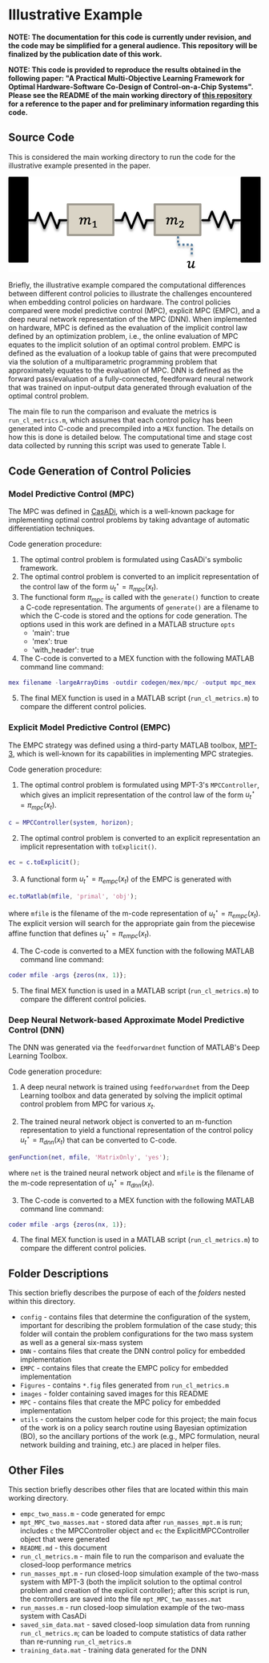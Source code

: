 # Illustrative Example

**NOTE: The documentation for this code is currently under revision, and the code may be simplified for a general audience. This repository will be finalized by the publication date of this work.**

**NOTE: This code is provided to reproduce the results obtained in the following paper: "A Practical Multi-Objective Learning Framework for Optimal Hardware-Software Co-Design of Control-on-a-Chip Systems". Please see the README of the main working directory of [this repository](https://github.com/Mesbah-Lab-UCB/HW-SW_CoDesign4CoC) for a reference to the paper and for preliminary information regarding this code.**

## Source Code
This is considered the main working directory to run the code for the illustrative example presented in the paper. 

![oscillating masses](images/osc_masses.png)

Briefly, the illustrative example compared the computational differences between different control policies to illustrate the challenges encountered when embedding control policies on hardware. The control policies compared were model predictive control (MPC), explicit MPC (EMPC), and a deep neural network representation of the MPC (DNN). When implemented on hardware, MPC is defined as the evaluation of the implicit control law defined by an optimization problem, i.e., the online evaluation of MPC equates to the implicit solution of an optimal control problem. EMPC is defined as the evaluation of a lookup table of gains that were precomputed via the solution of a multiparametric programming problem that approximately equates to the evaluation of MPC. DNN is defined as the forward pass/evaluation of a fully-connected, feedforward neural network that was trained on input-output data generated through evaluation of the optimal control problem.

The main file to run the comparison and evaluate the metrics is `run_cl_metrics.m`, which assumes that each control policy has been generated into C-code and precompiled into a `MEX` function. The details on how this is done is detailed below. The computational time and stage cost data collected by running this script was used to generate Table I.

## Code Generation of Control Policies

### Model Predictive Control (MPC)
The MPC was defined in [CasADi](https://web.casadi.org), which is a well-known package for implementing optimal control problems by taking advantage of automatic differentiation techniques. 

Code generation procedure:
1. The optimal control problem is formulated using CasADi's symbolic framework.
2. The optimal control problem is converted to an implicit representation of the control law of the form $u_t^\star = \pi_{mpc}(x_t)$.
3. The functional form $\pi_{mpc}$ is called with the `generate()` function to create a C-code representation. The arguments of `generate()` are a filename to which the C-code is stored and the options for code generation. The options used in this work are defined in a MATLAB structure `opts`
    * 'main': true
    * 'mex': true
    * 'with_header': true
4. The C-code is converted to a MEX function with the following MATLAB command line command:
```matlab
mex filename -largeArrayDims -outdir codegen/mex/mpc/ -output mpc_mex
```
5. The final MEX function is used in a MATLAB script (`run_cl_metrics.m`) to compare the different control policies.

### Explicit Model Predictive Control (EMPC)
The EMPC strategy was defined using a third-party MATLAB toolbox, [MPT-3](https://www.mpt3.org), which is well-known for its capabilities in implementing MPC strategies.

Code generation procedure:
1. The optimal control problem is formulated using MPT-3's `MPCController`, which gives an implicit representation of the control law of the form $u_t^\star = \pi_{mpc}(x_t)$.
```matlab
c = MPCController(system, horizon);
```

2. The optimal control problem is converted to an explicit representation an implicit representation with `toExplicit()`.
```matlab
ec = c.toExplicit();
```

3. A functional form $u_t^\star = \pi_{empc}(x_t)$ of the EMPC is generated with
```matlab
ec.toMatlab(mfile, 'primal', 'obj');
```
where `mfile` is the filename of the m-code representation of $u_t^\star = \pi_{empc}(x_t)$. The explicit version will search for the appropriate gain from the piecewise affine function that defines $u_t^\star = \pi_{empc}(x_t)$.

4. The C-code is converted to a MEX function with the following MATLAB command line command:
```matlab
coder mfile -args {zeros(nx, 1)};
```
5. The final MEX function is used in a MATLAB script (`run_cl_metrics.m`) to compare the different control policies.

### Deep Neural Network-based Approximate Model Predictive Control (DNN)
The DNN was generated via the `feedforwardnet` function of MATLAB's Deep Learning Toolbox.

Code generation procedure:
1. A deep neural network is trained using `feedforwardnet` from the Deep Learning toolbox and data generated by solving the implicit optimal control problem from MPC for various $x_t$.

2. The trained neural network object is converted to an m-function representation to yield a functional representation of the control policy $u_t^\star = \pi_{dnn}(x_t)$ that can be converted to C-code.
```matlab
genFunction(net, mfile, 'MatrixOnly', 'yes');
```
where `net` is the trained neural network object and `mfile` is the filename of the m-code representation of $u_t^\star = \pi_{dnn}(x_t)$.

3. The C-code is converted to a MEX function with the following MATLAB command line command:
```matlab
coder mfile -args {zeros(nx, 1)};
```
4. The final MEX function is used in a MATLAB script (`run_cl_metrics.m`) to compare the different control policies.

## Folder Descriptions
This section briefly describes the purpose of each of the *folders* nested within this directory.
* `config` - contains files that determine the configuration of the system, important for describing the problem formulation of the case study; this folder will contain the problem configurations for the two mass system as well as a general six-mass system
* `DNN` - contains files that create the DNN control policy for embedded implementation
* `EMPC` - contains files that create the EMPC policy for embedded implementation
* `Figures` - contains `*.fig` files generated from `run_cl_metrics.m`
* `images` - folder containing saved images for this README
* `MPC` - contains files that create the MPC policy for embedded implementation
* `utils` - contains the custom helper code for this project; the main focus of the work is on a policy search routine using Bayesian optimization (BO), so the ancillary portions of the work (e.g., MPC formulation, neural network building and training, etc.) are placed in helper files.

## Other Files
This section briefly describes other files that are located within this main working directory.
* `empc_two_mass.m` - code generated for empc
* `mpt_MPC_two_masses.mat` - stored data after `run_masses_mpt.m` is run; includes `c` the MPCController object and `ec` the ExplicitMPCController object that were generated
* `README.md` - this document
* `run_cl_metrics.m` - main file to run the comparison and evaluate the closed-loop performance metrics
* `run_masses_mpt.m` - run closed-loop simulation example of the two-mass system with MPT-3 (both the implicit solution to the optimal control problem and creation of the explicit controller); after this script is run, the controllers are saved into the file `mpt_MPC_two_masses.mat`
* `run_masses.m` - run closed-loop simulation example of the two-mass system with CasADi
* `saved_sim_data.mat` - saved closed-loop simulation data from running `run_cl_metrics.m`; can be loaded to compute statistics of data rather than re-running `run_cl_metrics.m`
* `training_data.mat` - training data generated for the DNN
